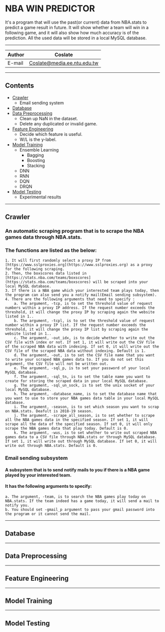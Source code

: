 NBA WIN PREDICTOR
===========================
It's a program that will use the past(or current) data from NBA.stats to predict a game result in future. It will show whether a team will win in a following game, and it will also show how much accuracy is of the prediction. All the used data will be stored in a local MySQL database.

****
	
|Author|Coslate|
|---|---
|E-mail|Coslate@media.ee.ntu.edu.tw


****
Contents
------
* [Crawler](#Crawler)
    * Email sending system
* [Database](#Database)
* [Data Preprocessing](#Data%20Preprocessing)
    * Clean up NaN in the dataset.
    * Delete any duplicated or invalid game.
* [Feature Engineering](#Feature%20Engineering)
    * Decide which feature is useful.
    * W/L is the y-label.
* [Model Training](#Mode%20Training) 
    * Ensemble Learning
        *  Bagging
        *  Boosting
        *  Stacking
    * DNN
    * RNN
    * DQN
    * DRQN
* [Model Testing](#Model%20Testing)
    * Experimental results


****
Crawler
------
### An automatic scraping program that is to scrape the NBA games data through NBA.stats.
### The functions are listed as the below: 
    1. It will first randomly select a proxy IP from [https://www.sslproxies.org](https://www.sslproxies.org) as a proxy for the following scraping.
    2. Then, the boxscores data listed in [https://stats.nba.com/teams/boxscores](https://stats.nba.com/teams/boxscores) will be scraped into your local MySQL database.
    3. If there is a NBA game which your interested team plays today, then the program can also send you a notify mail(Email sending subsystem).
    4. There are the following arguments that need to specify : 
        a. The argument, -tcp, is to set the threshold value of request numbers within a proxy IP address. If the request number exceeds the threshold, it will change the proxy IP by scraping again the website listed in 1..
        b. The argument, -tcpl, is to set the threshold value of request number within a proxy IP list. If the request number exceeds the threshold, it will change the proxy IP list by scraping again the website listed in 1..
        c. The argument, -out_idx, is to decide whether to write out the CSV file with index or not. If set 1, it will write out the CSV file of the scraped NBA data with indexing. If set 0, it will write out the CSV file of the scraped NBA data without indexing. Default is 1.
        d. The argument, -out, is to set the CSV file name that you want to write your scraped NBA games data to. If you do not set this argument, the CSV file will not be written out.
        e. The argument, -sql_p, is to set your password of your local MySQL database.
        f. The argument, -sql_tn, is to set the table name you want to create for storing the scraped data in your local MySQL database.
        g. The argument, -sql_un_sock, is to set the unix socket of your local MySQL database.
        h. The argument, -database_name, is to set the database name that you want to use to store your NBA games data table in your local MySQL database.
        i. The argument, -season, is to set which season you want to scrap on NBA.stats. Deafult is 2018-19 season.
        j. The argument, -scrape_all_season, is to set whether to scrape all the NBA games data in the specified season. If set 1, it will scrape all the data of the specified season. If set 0, it will only scrape the NBA games data that play today. Default is 0.
        k. The argument, -wus, is to set whether to write out scraped NBA games data to a CSV file through NBA.stats or through MySQL database. If set 1, it will write out through MySQL database. If set 0, it will write out through NBA.stats. Default is 0.

### Email sending subsystem
#### A subsystem that is to send notify mails to you if there is a NBA game played by your interested team.
#### It has the following arguments to specify: 
    a. The argument, -team, is to search the NBA games play today on NBA.stats. If the team indeed has a game today, it will send a mail to notify you.
    b. You should set -gmail_p argument to pass your gmail password into the program or it cannot send the mail.


****
Database
------


****
Data Preprocessing
------

****
Feature Engineering
------


****
Model Training
------


****
Model Testing
------
